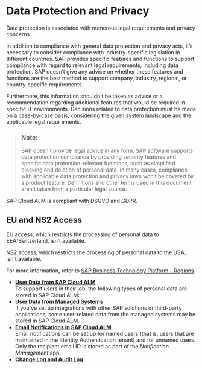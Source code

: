 <!-- loio2fdc2f00fac54fd9893f4d4f083e1a5e -->

# Data Protection and Privacy

Data protection is associated with numerous legal requirements and privacy concerns.

In addition to compliance with general data protection and privacy acts, it’s necessary to consider compliance with industry-specific legislation in different countries. SAP provides specific features and functions to support compliance with regard to relevant legal requirements, including data protection. SAP doesn’t give any advice on whether these features and functions are the best method to support company, industry, regional, or country-specific requirements.

Furthermore, this information shouldn’t be taken as advice or a recommendation regarding additional features that would be required in specific IT environments. Decisions related to data protection must be made on a case-by-case basis, considering the given system landscape and the applicable legal requirements.

> ### Note:  
> SAP doesn’t provide legal advice in any form. SAP software supports data protection compliance by providing security features and specific data protection-relevant functions, such as simplified blocking and deletion of personal data. In many cases, compliance with applicable data protection and privacy laws won’t be covered by a product feature. Definitions and other terms used in this document aren’t taken from a particular legal source.

SAP Cloud ALM is compliant with DSGVO and GDPR.



<a name="loio2fdc2f00fac54fd9893f4d4f083e1a5e__section_xh5_jjm_xyb"/>

## EU and NS2 Access

EU access, which restricts the processing of personal data to EEA/Switzerland, isn’t available.

NS2 access, which restricts the processing of personal data to the USA, isn’t available.

For more information, refer to [SAP Business Technology Platform – Regions](https://help.sap.com/docs/btp/sap-business-technology-platform/regions?version=Cloud#eu-access).

-   **[User Data from SAP Cloud ALM](user-data-from-sap-cloud-alm-65c98de.md "To support users in their job, the following types of personal data are stored in SAP
		Cloud ALM: ")**  
To support users in their job, the following types of personal data are stored in SAP Cloud ALM:
-   **[User Data from Managed Systems](user-data-from-managed-systems-3ef5218.md "If you've set up integrations with other SAP solutions or third-party applications, some
		user-related data from the managed systems may be stored in SAP Cloud ALM.")**  
If you've set up integrations with other SAP solutions or third-party applications, some user-related data from the managed systems may be stored in SAP Cloud ALM.
-   **[Email Notifications in SAP Cloud ALM](email-notifications-in-sap-cloud-alm-af0413b.md "Email notifications can be set up for named users (that is, users that are maintained in
		the Identity Authentication tenant) and for unnamed users. Only the recipient email ID is
		stored as part of the Notification Management app. ")**  
Email notifications can be set up for named users \(that is, users that are maintained in the Identity Authentication tenant\) and for unnamed users. Only the recipient email ID is stored as part of the *Notification Management* app.
-   **[Change Log and Audit Log](change-log-and-audit-log-dd4f07d.md)**  


